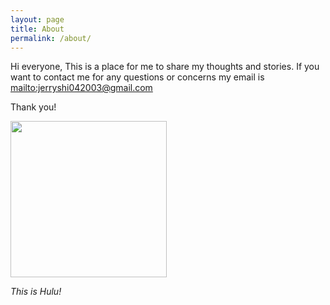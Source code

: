 ```yaml
---
layout: page
title: About
permalink: /about/
---
```


Hi everyone,
This is a place for me to share my thoughts and stories. If you want to contact me for any questions or concerns my email is <mailto:jerryshi042003@gmail.com>

Thank you!

<img src="https://user-images.githubusercontent.com/79689407/187058889-a77dcc56-9da5-453d-9f43-32ceb9324224.JPG" width="250" height="250" />




*This is Hulu!*
